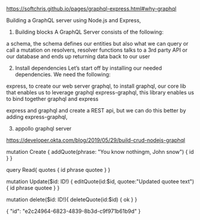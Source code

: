 https://softchris.github.io/pages/graphql-express.html#why-graphql

Building a GraphQL server using Node.js and Express,


1. Building blocks
A GraphQL Server consists of the following:

a schema, the schema defines our entities but also what we can query or call a mutation on
resolvers, resolver functions talks to a 3rd party API or our database and ends up returning data back to our user

2. Install dependencies
Let’s start off by installing our needed dependencies. We need the following:

express, to create our web server
graphql, to install graphql, our core lib that enables us to leverage graphql
express-graphql, this library enables us to bind together graphql and express

express and graphql and create a REST api, but we can do this better by adding express-graphql,






3. appollo graphql server 

https://developer.okta.com/blog/2019/05/29/build-crud-nodejs-graphql

mutation Create {
  addQuote(phrase: "You know nothingm, John snow") {
    id
  }
}

query Read{
  quotes {
    id
    phrase
    quotee
  }
}

mutation Update($id: ID!) {
  editQuote(id:$id, quotee:"Updated quotee text") {
    id
    phrase
    quotee
  }
}

mutation delete($id: ID!){
  deleteQuote(id:$id) {
    ok
  }
}


{
  "id": "e2c24964-6823-4839-8b3d-c9f971b61b9d"
}




